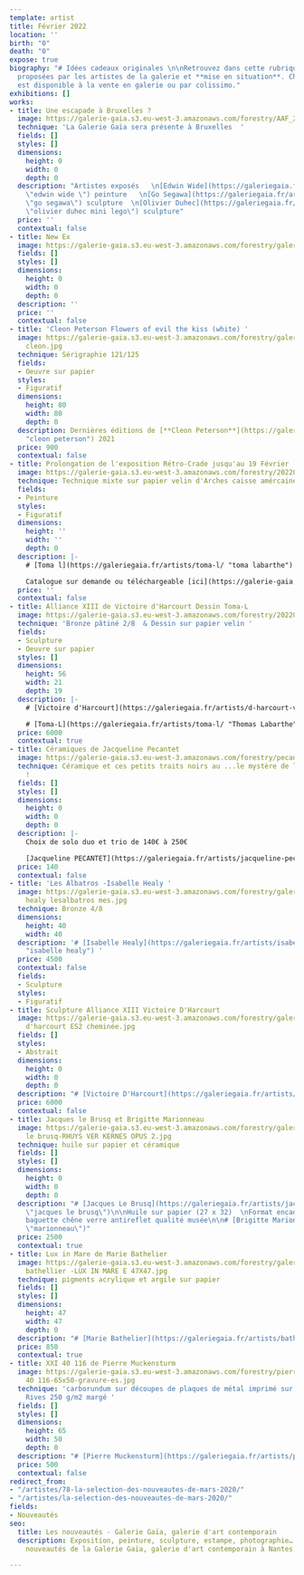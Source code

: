```yaml
---
template: artist
title: Février 2022
location: ''
birth: "0"
death: "0"
expose: true
biography: "# Idées cadeaux originales \n\nRetrouvez dans cette rubrique des **nouveautés**
  proposées par les artistes de la galerie et **mise en situation**. Chaque œuvre
  est disponible à la vente en galerie ou par colissimo."
exhibitions: []
works:
- title: Une escapade à Bruxelles ?
  image: https://galerie-gaia.s3.eu-west-3.amazonaws.com/forestry/AAF_2022_BRU_04_CAM_story_v4withlogo.jpg
  technique: 'La Galerie Gaïa sera présente à Bruxelles  '
  fields: []
  styles: []
  dimensions:
    height: 0
    width: 0
    depth: 0
  description: "Artistes exposés   \n[Edwin Wide](https://galeriegaia.fr/artists/edwin-wide/
    \"edwin wide \") peinture   \n[Go Segawa](https://galeriegaia.fr/artists/go-segawa/
    \"go segawa\") sculpture  \n[Olivier Duhec](https://galeriegaia.fr/artists/duhec-olivier/
    \"olivier duhec mini lego\") sculpture"
  price: ''
  contextual: false
- title: New Ex
  image: https://galerie-gaia.s3.eu-west-3.amazonaws.com/forestry/galerie-gaia-exclu-new21.png
  fields: []
  styles: []
  dimensions:
    height: 0
    width: 0
    depth: 0
  description: ''
  price: ''
  contextual: false
- title: 'Cleon Peterson Flowers of evil the kiss (white) '
  image: https://galerie-gaia.s3.eu-west-3.amazonaws.com/forestry/galeriegaia peterson
    cleon.jpg
  technique: Sérigraphie 121/125
  fields:
  - Oeuvre sur papier
  styles:
  - Figuratif
  dimensions:
    height: 80
    width: 80
    depth: 0
  description: Dernières éditions de [**Cleon Peterson**](https://galeriegaia.fr/artists/estampes/
    "cleon peterson") 2021
  price: 900
  contextual: false
- title: Prolongation de l'exposition Rétro-Crade jusqu'au 19 Février
  image: https://galerie-gaia.s3.eu-west-3.amazonaws.com/forestry/20220122_143958.jpg
  technique: Technique mixte sur papier velin d'Arches caisse amércaine chêne
  fields:
  - Peinture
  styles:
  - Figuratif
  dimensions:
    height: ''
    width: ''
    depth: 0
  description: |-
    # [Toma l](https://galeriegaia.fr/artists/toma-l/ "toma labarthe")

    Catalogue sur demande ou téléchargeable [ici](https://galerie-gaia.s3.eu-west-3.amazonaws.com/forestry/galerie gaia Toma-L_CatalogueExposition_RetroCrade_GaiaGalerie.pdf "catalogue expo toma-l")
  price: ''
  contextual: false
- title: Alliance XIII de Victoire d'Harcourt Dessin Toma-L
  image: https://galerie-gaia.s3.eu-west-3.amazonaws.com/forestry/20220122_192231.jpg
  technique: 'Bronze pâtiné 2/8  & Dessin sur papier velin '
  fields:
  - Sculpture
  - Oeuvre sur papier
  styles: []
  dimensions:
    height: 56
    width: 21
    depth: 19
  description: |-
    # [Victoire d'Harcourt](https://galeriegaia.fr/artists/d-harcourt-victoire/ "victoire d'harcourt")

    # [Toma-L](https://galeriegaia.fr/artists/toma-l/ "Thomas Labarthe")
  price: 6000
  contextual: true
- title: Céramiques de Jacqueline Pecantet
  image: https://galerie-gaia.s3.eu-west-3.amazonaws.com/forestry/pecantet ES3.jpg
  technique: Céramique et ces petits traits noirs au ...le mystère de la fabrication
    !
  fields: []
  styles: []
  dimensions:
    height: 0
    width: 0
    depth: 0
  description: |-
    Choix de solo duo et trio de 140€ à 250€

    [Jacqueline PECANTET](https://galeriegaia.fr/artists/jacqueline-pecantet/ "PECANTET CERAMIQUE ")
  price: 140
  contextual: false
- title: 'Les Albatros -Isabelle Healy '
  image: https://galerie-gaia.s3.eu-west-3.amazonaws.com/forestry/galeriegaia isabelle
    healy lesalbatros mes.jpg
  technique: Bronze 4/8
  dimensions:
    height: 40
    width: 40
  description: '# [Isabelle Healy](https://galeriegaia.fr/artists/isabelle-healy/
    "isabelle healy") '
  price: 4500
  contextual: false
  fields:
  - Sculpture
  styles:
  - Figuratif
- title: Sculpture Alliance XIII Victoire D'Harcourt
  image: https://galerie-gaia.s3.eu-west-3.amazonaws.com/forestry/galerie gaia -victoire
    d'harcourt ES2 cheminée.jpg
  fields: []
  styles:
  - Abstrait
  dimensions:
    height: 0
    width: 0
    depth: 0
  description: "# [Victoire D'Harcourt](https://galeriegaia.fr/artists/d-harcourt-victoire/)\n\n# "
  price: 6000
  contextual: false
- title: Jacques le Brusq et Brigitte Marionneau
  image: https://galerie-gaia.s3.eu-west-3.amazonaws.com/forestry/galerie-gaia-jacques
    le brusq-RHUYS VER KERNES OPUS 2.jpg
  technique: huile sur papier et céramique
  fields: []
  styles: []
  dimensions:
    height: 0
    width: 0
    depth: 0
  description: "# [Jacques Le Brusq](https://galeriegaia.fr/artists/jacques-le-brusq/
    \"jacques le brusq\")\n\nHuile sur papier (27 x 32)  \nFormat encadré 53X43 cm
    baguette chêne verre antireflet qualité musée\n\n# [Brigitte Marionneau](https://galeriegaia.fr/artists/brigitte-marionneau/
    \"marionneau\")"
  price: 2500
  contextual: true
- title: Lux in Mare de Marie Bathelier
  image: https://galerie-gaia.s3.eu-west-3.amazonaws.com/forestry/galerie-gaia- marie
    bathellier -LUX IN MARE E 47X47.jpg
  technique: pigments acrylique et argile sur papier
  fields: []
  styles: []
  dimensions:
    height: 47
    width: 47
    depth: 0
  description: "# [Marie Bathelier](https://galeriegaia.fr/artists/bathelier-marie/)"
  price: 850
  contextual: true
- title: XXI 40 116 de Pierre Muckensturm
  image: https://galerie-gaia.s3.eu-west-3.amazonaws.com/forestry/pierre. muckensturm-XXI
    40 116-65x50-gravure-es.jpg
  technique: 'carborundum sur découpes de plaques de métal imprimé sur papier BFK
    Rives 250 g/m2 margé '
  fields: []
  styles: []
  dimensions:
    height: 65
    width: 50
    depth: 0
  description: "# [Pierre Muckensturm](https://galeriegaia.fr/artists/pierre-muckensturm/)"
  price: 500
  contextual: false
redirect_from:
- "/artistes/78-la-selection-des-nouveautes-de-mars-2020/"
- "/artistes/la-selection-des-nouveautes-de-mars-2020/"
fields:
- Nouveautés
seo:
  title: Les nouveautés - Galerie Gaïa, galerie d'art contemporain
  description: Exposition, peinture, sculpture, estampe, photographie… Découvrez les
    nouveautés de la Galerie Gaïa, galerie d'art contemporain à Nantes.

---
```

